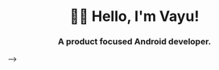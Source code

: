 <h1 align="center">👋🏽 Hello, I'm Vayu!</h1>
<h3 align="center">A product focused Android developer.</h3>
<!--
**manojvayu1/manojvayu1** is a ✨ _special_ ✨ repository because its `README.md` (this file) appears on your GitHub profile.

Here are some ideas to get you started:

- 🔭 I’m currently working on Android Projects
- 🌱 I’m currently learning Data Structures and Algorithms
- 💬 Ask me about different programming roadmaps
- 📫 How to reach me: manojvayu@gmail.com
- ⚡ Fun fact: Everyday is a new opportunity

<!-- ![GitHub stats](https://github-readme-stats.vercel.app/api?username=manojvayu&show_icons=true&theme=tokyonight) -->

-->
